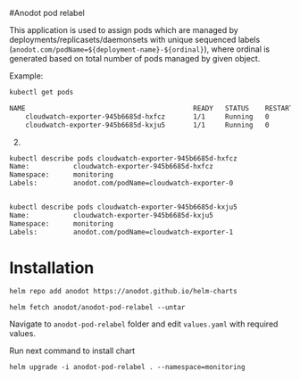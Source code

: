 #Anodot pod relabel

This application is used to assign pods which are managed by deployments/replicasets/daemonsets 
with unique sequenced labels (`anodot.com/podName=${deployment-name}-${ordinal}`), where ordinal is generated based on total number of pods managed by given object.

Example:
```bash
kubectl get pods

NAME                                          READY   STATUS    RESTARTS   AGE
    cloudwatch-exporter-945b6685d-hxfcz       1/1     Running   0          124d
    cloudwatch-exporter-945b6685d-kxju5       1/1     Running   0          100d
```
2.
```bash
kubectl describe pods cloudwatch-exporter-945b6685d-hxfcz
Name:           cloudwatch-exporter-945b6685d-hxfcz
Namespace:      monitoring
Labels:         anodot.com/podName=cloudwatch-exporter-0


kubectl describe pods cloudwatch-exporter-945b6685d-kxju5
Name:           cloudwatch-exporter-945b6685d-kxju5
Namespace:      monitoring
Labels:         anodot.com/podName=cloudwatch-exporter-1
```

# Installation
```bash
helm repo add anodot https://anodot.github.io/helm-charts
```

```shell script
helm fetch anodot/anodot-pod-relabel --untar
```

Navigate to `anodot-pod-relabel` folder and edit `values.yaml` with required values.

Run next command to install chart
```shell script
helm upgrade -i anodot-pod-relabel . --namespace=monitoring
```